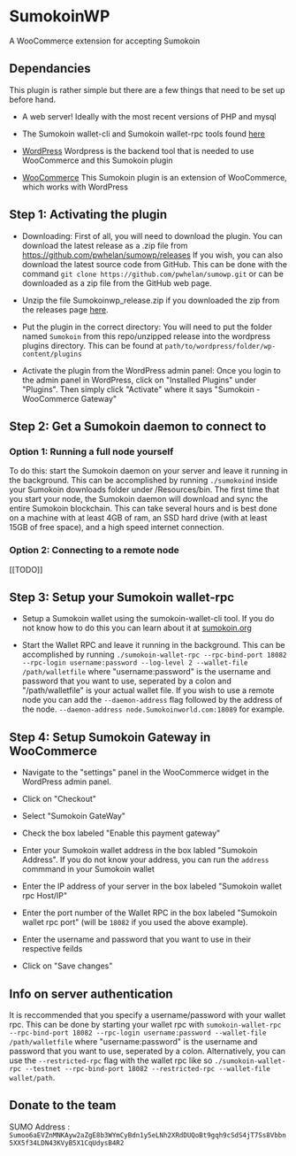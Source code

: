 # SumokoinWP
A WooCommerce extension for accepting Sumokoin

## Dependancies
This plugin is rather simple but there are a few things that need to be set up before hand.

* A web server! Ideally with the most recent versions of PHP and mysql

* The Sumokoin wallet-cli and Sumokoin wallet-rpc tools found [here](https://sumokoin.org)

* [WordPress](https://wordpress.org)
Wordpress is the backend tool that is needed to use WooCommerce and this Sumokoin plugin

* [WooCommerce](https://woocommerce.com)
This Sumokoin plugin is an extension of WooCommerce, which works with WordPress

## Step 1: Activating the plugin
* Downloading: First of all, you will need to download the plugin. You can download the latest release as a .zip file from https://github.com/pwhelan/sumowp/releases If you wish, you can also download the latest source code from GitHub. This can be done with the command `git clone https://github.com/pwhelan/sumowp.git` or can be downloaded as a zip file from the GitHub web page.

* Unzip the file Sumokoinwp_release.zip if you downloaded the zip from the releases page [here](https://github.com/pwhelan/sumowp/releases).

* Put the plugin in the correct directory: You will need to put the folder named `Sumokoin` from this repo/unzipped release into the wordpress plugins directory. This can be found at `path/to/wordpress/folder/wp-content/plugins`

* Activate the plugin from the WordPress admin panel: Once you login to the admin panel in WordPress, click on "Installed Plugins" under "Plugins". Then simply click "Activate" where it says "Sumokoin - WooCommerce Gateway"

## Step 2: Get a Sumokoin daemon to connect to

### Option 1: Running a full node yourself

To do this: start the Sumokoin daemon on your server and leave it running in the background. This can be accomplished by running `./sumokoind` inside your Sumokoin downloads folder under /Resources/bin. The first time that you start your node, the Sumokoin daemon will download and sync the entire Sumokoin blockchain. This can take several hours and is best done on a machine with at least 4GB of ram, an SSD hard drive (with at least 15GB of free space), and a high speed internet connection.

### Option 2: Connecting to a remote node
[[TODO]]

## Step 3: Setup your Sumokoin wallet-rpc

* Setup a Sumokoin wallet using the sumokoin-wallet-cli tool. If you do not know how to do this you can learn about it at [sumokoin.org](https://sumokoin.org)

* Start the Wallet RPC and leave it running in the background. This can be accomplished by running `./sumokoin-wallet-rpc --rpc-bind-port 18082 --rpc-login username:password --log-level 2 --wallet-file /path/walletfile` where "username:password" is the username and password that you want to use, seperated by a colon and  "/path/walletfile" is your actual wallet file. If you wish to use a remote node you can add the `--daemon-address` flag followed by the address of the node. `--daemon-address node.Sumokoinworld.com:18089` for example.

## Step 4: Setup Sumokoin Gateway in WooCommerce

* Navigate to the "settings" panel in the WooCommerce widget in the WordPress admin panel.

* Click on "Checkout"

* Select "Sumokoin GateWay"

* Check the box labeled "Enable this payment gateway"

* Enter your Sumokoin wallet address in the box labled "Sumokoin Address". If you do not know your address, you can run the `address` commmand in your Sumokoin wallet

* Enter the IP address of your server in the box labeled "Sumokoin wallet rpc Host/IP"

* Enter the port number of the Wallet RPC in the box labeled "Sumokoin wallet rpc port" (will be `18082` if you used the above example).

* Enter the username and password that you want to use in their respective feilds

* Click on "Save changes"

## Info on server authentication
It is reccommended that you specify a username/password with your wallet rpc. This can be done by starting your wallet rpc with `sumokoin-wallet-rpc --rpc-bind-port 18082 --rpc-login username:password --wallet-file /path/walletfile` where "username:password" is the username and password that you want to use, seperated by a colon. Alternatively, you can use the `--restricted-rpc` flag with the wallet rpc like so `./sumokoin-wallet-rpc --testnet --rpc-bind-port 18082 --restricted-rpc --wallet-file wallet/path`.

## Donate to the team
SUMO Address : `Sumoo6aEVZnMNKAyw2aZgE8b3WYmCyBdn1y5eLNh2XRdDUQoBt9gqh9cSdS4jT7Ss8Vbbn5XX5f34LDN43KVyB5X1CqUdysB4R2`
